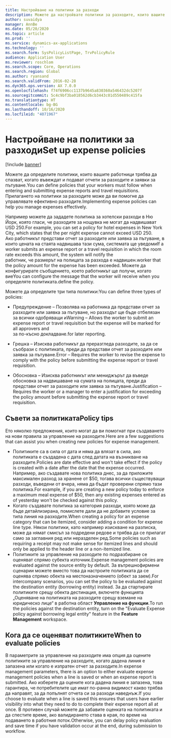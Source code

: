 ```yaml
---
title: Настройване на политики за разходи
description: Можете да настройвате политики за разходите, които вашите работници трябва да спазват, когато въвеждат и подават отчети за разходите и заявки за пътуване в Microsoft Dynamics 365 Finance.
author: suvaidya
manager: AnnBe
ms.date: 05/20/2020
ms.topic: article
ms.prod: ''
ms.service: dynamics-ax-applications
ms.technology: ''
ms.search.form: SysPolicyListPage, TrvPolicyRule
audience: Application User
ms.reviewer: roschlom
ms.search.scope: Core, Operations
ms.search.region: Global
ms.author: ryansand
ms.search.validFrom: 2016-02-28
ms.dyn365.ops.version: AX 7.0.0
ms.openlocfilehash: f74f6906cc1137b9645a830360a546432dc5207f
ms.sourcegitcommit: 5c4c9bf3ba018562d6cb3443c01d550489c415fa
ms.translationtype: HT
ms.contentlocale: bg-BG
ms.lasthandoff: 10/16/2020
ms.locfileid: "4071967"
---
```

# <a name="set-up-expense-policies"></a><span data-ttu-id="92478-103">Настройване на политики за разходи</span><span class="sxs-lookup"><span data-stu-id="92478-103">Set up expense policies</span></span>

[!include [banner](../includes/banner.md)]

<span data-ttu-id="92478-104">Можете да определите политики, които вашите работници трябва да спазват, когато въвеждат и подават отчети за разходите и заявки за пътуване.</span><span class="sxs-lookup"><span data-stu-id="92478-104">You can define policies that your workers must follow when entering and submitting expense reports and travel requisitions.</span></span>         
<span data-ttu-id="92478-105">Прилагането на политики за разходите може да ви помогне да управлявате ефективно разходите.</span><span class="sxs-lookup"><span data-stu-id="92478-105">Implementing expense policies can help you manage expenses effectively.</span></span>         

<span data-ttu-id="92478-106">Например можете да зададете политика за хотелски разходи в Ню Йорк, която гласи, че разходите за нощувка не могат да надвишават USD 250.</span><span class="sxs-lookup"><span data-stu-id="92478-106">For example, you can set a policy for hotel expenses in New York City, which states that the per night expense cannot exceed USD 250.</span></span>       
<span data-ttu-id="92478-107">Ако работникът представи отчет за разходите или заявка за пътуване, в които цената на стаята надвишава тази сума, системата ще уведоми</span><span class="sxs-lookup"><span data-stu-id="92478-107">If a worker submits an expense report or a travel requisition in which the room rate exceeds this amount, the system will notify the</span></span>        
<span data-ttu-id="92478-108">работник, че размерът на полицата за разхода е надвишен.</span><span class="sxs-lookup"><span data-stu-id="92478-108">worker that the policy amount for the expense has been exceeded.</span></span> <span data-ttu-id="92478-109">Можете да конфигурирате съобщението, което работникът ще получи, когато вие</span><span class="sxs-lookup"><span data-stu-id="92478-109">You can configure the message that the worker will receive when you</span></span>        
<span data-ttu-id="92478-110">определяте политиката.</span><span class="sxs-lookup"><span data-stu-id="92478-110">define the policy.</span></span>      
        
<span data-ttu-id="92478-111">Можете да определите три типа политики:</span><span class="sxs-lookup"><span data-stu-id="92478-111">You can define three types of policies:</span></span>         
        
- <span data-ttu-id="92478-112">Предупреждение – Позволява на работника да представи отчет за разходите или заявка за пътуване, но разходът ще бъде отбелязан за всички одобряващи и</span><span class="sxs-lookup"><span data-stu-id="92478-112">Warning – Allows the worker to submit an expense report or travel requisition but the expense will be marked for all approvers and</span></span>        
  <span data-ttu-id="92478-113">за по-късно докладване.</span><span class="sxs-lookup"><span data-stu-id="92478-113">for later reporting.</span></span>        

- <span data-ttu-id="92478-114">Грешка – Изисква работникът да преразгледа разходите, за да се съобрази с политиката, преди да представи отчет за разходите или заявка за пътуване.</span><span class="sxs-lookup"><span data-stu-id="92478-114">Error – Requires the worker to revise the expense to comply with the policy before submitting the expense report or travel requisition.</span></span>       
 
 - <span data-ttu-id="92478-115">Обосновка – Изисква работникът или мениджърът да въведе обосновка за надвишаване на сумата на полицата, преди да представи отчет за разходите или заявка за пътуване.</span><span class="sxs-lookup"><span data-stu-id="92478-115">Justification – Requires the worker or a manager to enter a justification for exceeding the policy amount before submitting the expense report or travel requisition.</span></span>        

## <a name="policy-tips"></a><span data-ttu-id="92478-116">Съвети за политиката</span><span class="sxs-lookup"><span data-stu-id="92478-116">Policy tips</span></span>
<span data-ttu-id="92478-117">Ето няколко предложения, които могат да ви помогнат при създаването на нови правила за управление на разходите.</span><span class="sxs-lookup"><span data-stu-id="92478-117">Here are a few suggestions that can assist you when creating new policies for expense management.</span></span> 
* <span data-ttu-id="92478-118">Политиките са в сила от дата и няма да влязат в сила, ако политиката е създадена с дата след датата на възникване на разходите.</span><span class="sxs-lookup"><span data-stu-id="92478-118">Policies are date effective and won't take effect if the policy is created with a date after the date that the expense occurred.</span></span> <span data-ttu-id="92478-119">Например, ако създавате нова политика днес, за да приложите максимален разход за хранене от $50, тогава всички съществуващи разходи, въведени от вчера, няма да бъдат проверени спрямо тази политика.</span><span class="sxs-lookup"><span data-stu-id="92478-119">For example, if you are creating a new policy today to enforce a maximum meal expense of $50, then any existing expenses entered as of yesterday won't be checked against this policy.</span></span>
* <span data-ttu-id="92478-120">Когато създавате политика за категория разходи, която може да бъде детайлизирана, помислете дали да не добавите условие за типа линия на разходите.</span><span class="sxs-lookup"><span data-stu-id="92478-120">When creating a policy for an expense category that can be itemized, consider adding a condition for expense line type.</span></span> <span data-ttu-id="92478-121">Някои политики, като например изискване на разписка, може да нямат смисъл за подредени редове и трябва да се прилагат само за заглавния ред или неразделен ред.</span><span class="sxs-lookup"><span data-stu-id="92478-121">Some policies such as requiring a receipt may not make sense for itemized lines and should only be applied to the header line or a non-itemized line.</span></span> 
* <span data-ttu-id="92478-122">Политиките за управление на разходите по подразбиране се оценяват спрямо субекта източник.</span><span class="sxs-lookup"><span data-stu-id="92478-122">Expense management policies are evaluated against the source entity by default.</span></span> <span data-ttu-id="92478-123">За вътрешнофирмени сценарии можете вместо това да настроите политиката да се оценява спрямо обекта на местоназначението (обект за заем).</span><span class="sxs-lookup"><span data-stu-id="92478-123">For intercompany scenarios, you can set the policy to be evaluated against the destination entity (borrowing entity) instead.</span></span> <span data-ttu-id="92478-124">За да стартирате политиките срещу обекта дестинация, включете функцията „Оценяване на политиката на разходите срещу вземане на юридическо лице“ в работна област **Управление на функции**.</span><span class="sxs-lookup"><span data-stu-id="92478-124">To run the policies against the destination entity, turn on the "Evaluate Expense policy against borrowing legal entity" feature in the **Feature Management** workspace.</span></span>

## <a name="when-to-evaluate-policies"></a><span data-ttu-id="92478-125">Кога да се оценяват политиките</span><span class="sxs-lookup"><span data-stu-id="92478-125">When to evaluate policies</span></span>

<span data-ttu-id="92478-126">В параметрите за управление на разходите има опция да оцените политиките за управление на разходите, когато дадена линия е запазена или когато е изпратен отчет за разходите.</span><span class="sxs-lookup"><span data-stu-id="92478-126">In expense management parameters, there is an option to either evaluate expense management policies when a line is saved or when an expense report is submitted.</span></span> <span data-ttu-id="92478-127">Ако изберете да оцените кога дадена линия е запазена, това гарантира, че потребителите ще имат по-ранна видимост какво трябва да направят, за да попълнят отчета си за разходи наведнъж.</span><span class="sxs-lookup"><span data-stu-id="92478-127">If you choose to evaluate when a line is saved this ensures that users have earlier visibility into what they need to do to complete their expense report all at once.</span></span> <span data-ttu-id="92478-128">В противен случай можете да забавите оценката на политиката и да спестите време, ако валидирането става в края, по време на подаването в работния поток.</span><span class="sxs-lookup"><span data-stu-id="92478-128">Otherwise, you can delay policy evaluation and save time if you have validation occur at the end, during submission to workflow.</span></span>
